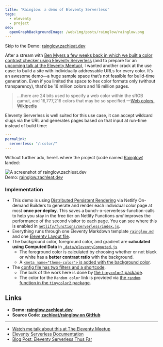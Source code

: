 ```yaml
---
title: 'Rainglow: a demo of Eleventy Serverless'
tags:
  - eleventy
  - project
seo:
  openGraphBackgroundImage: /web/img/posts/rainglow/rainglow.png
---
```

<div class="primarylink">Skip to the Demo: <a href="https://rainglow.zachleat.dev/">rainglow.zachleat.dev</a></div>

After a stream with [Ben Myers a few weeks back in which we built a color contrast checker using Eleventy Serverless](/web/some-antics-eleventy-serverless/) (and to prepare for an [upcoming talk at the Eleventy Meetup](https://11tymeetup.dev/events/hello-world/)), I wanted another crack at the use case: to build a site with individually addressable URLs for every color. It’s an awesome demo—a huge sample space that’s not feasible for build-time generation. Even if you limited the space to hex color formats only (without transparency), that’d be 16 million colors and 16 million pages.

> …there are 24 bits used to specify a web color within the sRGB gamut, and 16,777,216 colors that may be so specified.—[Web colors, Wikipedia](https://en.wikipedia.org/wiki/Web_colors#:~:text=there%20are%2024%20bits%20used%20to%20specify%20a%20web%20color%20within%20the%20sRGB%20gamut%2C%20and%2016%2C777%2C216%20colors%20that%20may%20be%20so%20specified.)

Eleventy Serverless is well suited for this use case, it can accept wildcard slugs via the URL and generates pages based on that input at run-time instead of build time:

```yaml
---
permalink:
  serverless: "/:color/"
---
```

Without further ado, here’s where the project (code named [Rainglow](https://rainglow.zachleat.dev/)) landed:

<img src="/web/img/posts/rainglow/rainglow.png" loading="lazy" decoding="async" alt="A screenshot of rainglow.zachleat.dev">

<div class="primarylink">Demo: <a href="https://rainglow.zachleat.dev/">rainglow.zachleat.dev</a></div>

### Implementation

* This demo is using [Distributed Persistent Rendering](https://www.smashingmagazine.com/2021/07/isr-dpr-explained/) via Netlify On-demand Builders to generate and render each individual color page at most **once per deploy**. This saves a bunch-o-serverless-function-calls to help you stay in the free tier on Netlify Functions _and_ improves the performance of the second visitor to each page. You can see where this is enabled in [`netlify/functions/serverless/index.js`](https://github.com/zachleat/rainglow/blob/635fef6af6f9c4f97a5516c6bf824dfd24f6cb27/netlify/functions/serverless/index.js#L43).
* Everything runs through one Eleventy Markdown template [`rainglow.md`](https://github.com/zachleat/rainglow/blob/main/rainglow.md) and one [Eleventy Layout file](https://github.com/zachleat/rainglow/blob/main/_includes/layout.njk).
* The background color, foreground color, and gradient are **calculated using Computed Data** in [`_data/eleventyComputed.js`](https://github.com/zachleat/rainglow/blob/main/_data/eleventyComputed.js)
  * The foreground color is calculated by choosing whether or not black or white has a **better contrast ratio** with the background.
  * A [`<meta name="theme-color">` is added with the background color](https://css-tricks.com/meta-theme-color-and-trickery/).
* The [config file has two filters and a shortcode](https://github.com/zachleat/rainglow/blob/main/.eleventy.js).
  * The bulk of the work here is done by [the `tinycolor2` package](https://www.npmjs.com/package/tinycolor2).
  * The color for the `Random color` link is provided via [the `random` function in the `tinycolor2` package](https://www.npmjs.com/package/tinycolor2#random).

## Links

* **Demo: [rainglow.zachleat.dev](https://rainglow.zachleat.dev/)**
* **Source Code: [zachleat/rainglow on GitHub](https://github.com/zachleat/rainglow)**

---

* [Watch me talk about this at The Eleventy Meetup](/web/eleventy-meetup/)
* [Eleventy Serverless Documentation](https://www.11ty.dev/docs/plugins/serverless/)
* [Blog Post: Eleventy Serverless Thus Far](/web/eleventy-serverless-timeline/)
